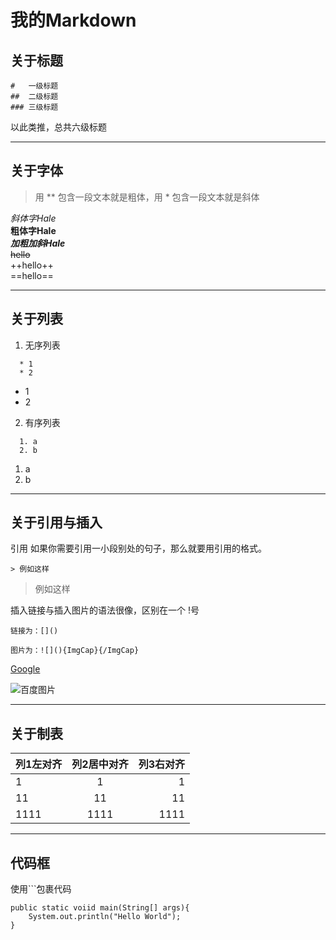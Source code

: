# 我的Markdown

## 关于标题
```
#   一级标题  
##  二级标题  
### 三级标题  
```
以此类推，总共六级标题

---

## 关于字体

>用 \*\* 包含一段文本就是粗体，用 \* 包含一段文本就是斜体

 *斜体字Hale*  
 **粗体字Hale**  
 ***加粗加斜Hale***  
 ~~hello~~  
 ++hello++  
 ==hello==

---

## 关于列表


1. 无序列表
```  
  * 1
  * 2
```
  * 1
  * 2
2. 有序列表  
```  
  1. a
  2. b
```
  1. a
  2. b

***

## 关于引用与插入
引用 如果你需要引用一小段别处的句子，那么就要用引用的格式。
```
> 例如这样
```
> 例如这样

插入链接与插入图片的语法很像，区别在一个 !号
```
链接为：[]()

图片为：![](){ImgCap}{/ImgCap}
```
[Google](www.google.com)

![百度图片](https://www.baidu.com/img/baidu.gif)


***
## 关于制表

|    列1左对齐    |    列2居中对齐    |    列3右对齐    |
| :------------- |:-------------:| --------------:|
| 1         | 1         | 1         |
| 11        | 11        | 11        |
| 1111      | 1111      | 1111      |

***

## 代码框
使用```包裹代码
```
public static voiid main(String[] args){
    System.out.println("Hello World");
}
```
